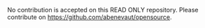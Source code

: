 No contribution is accepted on this READ ONLY repository. Please contribute on https://github.com/abenevaut/opensource.
